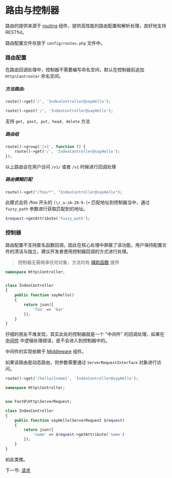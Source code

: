 # 路由与控制器

路由的提供来源于 [routing](https://github.com/JanHuang/routing) 组件，提供高性能的路由配置和解析处理，良好地支持 RESTful。

路由配置文件存放于 `config/routes.php` 文件中。

### 路由配置

在路由回调处理中，控制器不需要编写命名空间，默认在控制器前追加 `Http\Controoler` 命名空间。

##### 方法路由:
 
```php
route()->get('/', 'IndexController@sayHello');
``` 

```php
route()->post('/', 'IndexController@sayHello');
```

支持 `get, post, put, head, delete` 方法

##### 路由组

```php
route()->group('/v1', function () {
    route()->get('/', 'IndexController@sayHello');
});
```

以上路由会在用户访问 `/v1/` 或者 `/v1` 时候进行回调处理

##### 路由模糊匹配

```php
route()->get("/foo/*", "IndexController@sayHello");
```

此模式会将 /foo 开头的 `[\/_a-zA-Z0-9-]+` 匹配地址到控制器当中，通过 `fuzzy_path` 参数进行获取匹配到的地址。

```php
$request->getAttribute('fuzzy_path');
```

### 控制器

路由配置不支持匿名函数回调，因此在核心处理中屏蔽了该功能，用户保持配置文件的清洁与独立，建议开发者使用控制器回调的方式进行处理。

> 控制器无需继承任何对象，方法均有 [辅助函数](3-5-helpers.md) 提供

```php
namespace Http\Controller;


class IndexController
{
    public function sayHello()
    {
        return json([
            'foo' => 'bar'
        ]);
    }
}
```

仔细的朋友不难发现，其实此处的控制器就是一个 "中间件" 的回调处理，如果在 [中间件](3-2-middleware.md) 中逻辑处理错误，是不会进入到控制器中的。

中间件的实现依赖于 [Middleware](https://github.com/JanHuang/middleware) 组件。

如果该路由是动态路由，则参数需要通过 `ServerRequestInterface` 对象进行访问。

```php
route()->get('/hello/{name}', 'IndexController@sayHello');
```

```php
namespace Http\Controller;


use FastD\Http\ServerRequest;

class IndexController
{
    public function sayHello(ServerRequest $request)
    {
        return json([
            'name' => $request->getAttribute('name')
        ]);
    }
}
```

如此类推。

下一节: [请求](2-2-request-handling.md)
